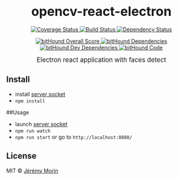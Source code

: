 <big><h1 align="center">opencv-react-electron</h1></big>
<p align="center">
  <a href="https://coveralls.io/r/Jermorin/opencv-react-electron">
    <img src="https://img.shields.io/coveralls/Jermorin/opencv-react-electron.svg?style=flat-square"
         alt="Coverage Status">
  </a>

  <a href="https://travis-ci.org/Jermorin/opencv-react-electron">
    <img src="https://img.shields.io/travis/Jermorin/opencv-react-electron.svg?style=flat-square"
         alt="Build Status">
  </a>

  <a href="https://david-dm.org/Jermorin/opencv-react-electron.svg">
    <img src="https://david-dm.org/Jermorin/opencv-react-electron.svg?style=flat-square"
         alt="Dependency Status">
  </a>
</p>
<p align="center">
  <a href="https://www.bithound.io/github/Jermorin/opencv-react-electron">
    <img src="https://www.bithound.io/github/Jermorin/opencv-react-electron/badges/score.svg"
         alt="bitHound Overall Score">
  </a>
  
  <a href="https://www.bithound.io/github/Jermorin/opencv-react-electron/master/dependencies/npm">
    <img src="https://www.bithound.io/github/Jermorin/opencv-react-electron/badges/dependencies.svg"
         alt="bitHound Dependencies">
  </a>
  
  <a href="https://www.bithound.io/github/Jermorin/opencv-react-electron/master/dependencies/npm">
    <img src="https://www.bithound.io/github/Jermorin/opencv-react-electron/badges/devDependencies.svg"
         alt="bitHound Dev Dependencies">
  </a>
  
  <a href="https://www.bithound.io/github/Jermorin/opencv-react-electron">
    <img src="https://www.bithound.io/github/Jermorin/opencv-react-electron/badges/code.svg"
         alt="bitHound Code">
  </a>
</p>

<p align="center">
  <big>
    Electron react application with faces detect
  </big>
</p>


## Install

- install [server socket](https://github.com/Jermorin/opencv-server-socket)
- `npm install`

##Usage

- launch [server socket](https://github.com/Jermorin/opencv-server-socket)
- `npm run watch`
- `npm run start` or go to `http://localhost:8080/`


## License

MIT © [Jérémy Morin](http://jermor.in)
